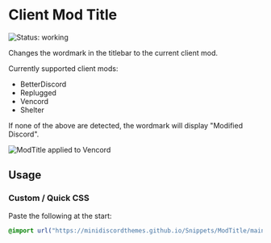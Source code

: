 # Client Mod Title
![Status: working](https://img.shields.io/badge/status-working-green?style=flat-square)

Changes the wordmark in the titlebar to the current client mod.

Currently supported client mods:
- BetterDiscord
- Replugged
- Vencord
- Shelter

If none of the above are detected, the wordmark will display "Modified Discord".

![ModTitle applied to Vencord](preview.avif) 

## Usage
### Custom / Quick CSS
Paste the following at the start:
```css
@import url("https://minidiscordthemes.github.io/Snippets/ModTitle/main.css");
```